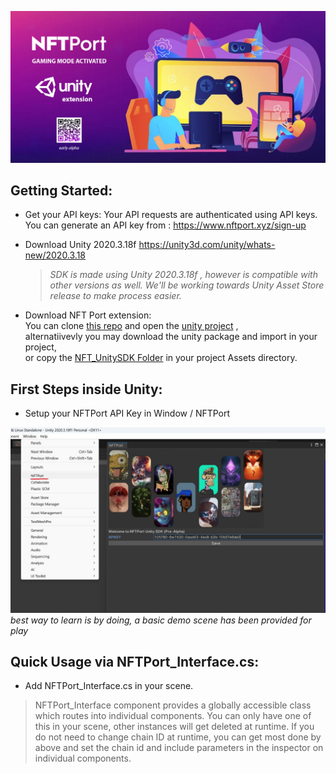 
![alt text](./Readme-Assets/Port_unity_early.png)


## Getting Started: 

- Get your API keys: Your API requests are authenticated using API keys. You can generate an API key from : https://www.nftport.xyz/sign-up

- Download Unity 2020.3.18f https://unity3d.com/unity/whats-new/2020.3.18 <br/>
  >*SDK is made using Unity 2020.3.18f , however is compatible with other versions as well. We'll be working towards Unity Asset Store release to make process easier.*

- Download NFT Port extension: <br/>
You can clone [this repo](https://github.com/nftport/nftport-unity) and open the [unity project](./NFT_UnitySDK) ,<br/>
alternatiivevly you may download the unity package and import in your project, <br/>
or copy the [NFT_UnitySDK Folder](./NFT_UnitySDK/Assets/NFTPort%20SDK) in your project Assets directory.<br/>

## First Steps inside Unity:
- Setup your NFTPort API Key in Window / NFTPort <br/>

<img src="./Readme-Assets/api.jpg"  width="1000"  /> <br/>
*best way to learn is by doing, a basic demo scene has been provided for play*



## Quick Usage via NFTPort_Interface.cs:
-  Add NFTPort_Interface.cs in your scene.
> NFTPort_Interface component provides a globally accessible class which routes into individual components. You can only have one of this in your scene, other instances will get deleted at runtime. If you do not need to change chain ID at runtime, you can get most done by above and set the chain id and include parameters in the inspector on individual components.

